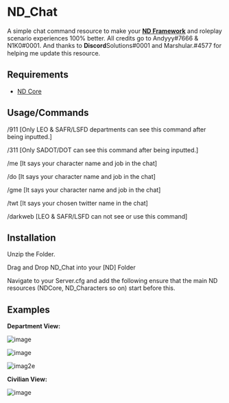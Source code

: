 # ND_Chat

A simple chat command resource to make your **[ND Framework](https://github.com/ND-Framework)** and roleplay scenario experiences 100% better. All credits go to Andyyy#7666 & N1K0#0001. And thanks to 𝐃𝐢𝐬𝐜𝐨𝐫𝐝Solutions#0001 and Marshular.#4577 for helping me update this resource.

## Requirements

- [ND Core](https://github.com/ND-Framework/ND_Core)

## Usage/Commands

/911  [Only LEO & SAFR/LSFD departments can see this command after being inputted.]

/311  [Only SADOT/DOT can see this command after being inputted.]

/me [It says your character name and job in the chat]

/do [It says your character name and job in the chat]

/gme [It says your character name and job in the chat]

/twt [It says your chosen twitter name in the chat]

/darkweb [LEO & SAFR/LSFD can not see or use this command]

## Installation

Unzip the Folder.

Drag and Drop ND_Chat into your [ND] Folder

Navigate to your Server.cfg and add the following ensure that the main ND resources (NDCore, ND_Characters so on) start before this.

## Examples

**Department View:**

![image](https://user-images.githubusercontent.com/59517854/230959500-947a15eb-0609-4dcc-a697-024a1de41e05.png)

![image](https://user-images.githubusercontent.com/59517854/231259950-b553a55f-5bf7-4540-a08b-f8d0f42cc6b5.png)

![imag2e](https://user-images.githubusercontent.com/59517854/230959139-74d3c3be-0472-4e24-8995-683b14b4443a.png)


**Civilian View:**

![image](https://user-images.githubusercontent.com/59517854/230959067-d670508c-5518-4dbd-92a0-13307829135a.png)
